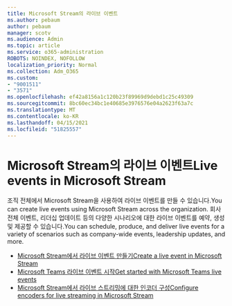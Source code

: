 ```yaml
---
title: Microsoft Stream의 라이브 이벤트
ms.author: pebaum
author: pebaum
manager: scotv
ms.audience: Admin
ms.topic: article
ms.service: o365-administration
ROBOTS: NOINDEX, NOFOLLOW
localization_priority: Normal
ms.collection: Adm_O365
ms.custom:
- "9001511"
- "3571"
ms.openlocfilehash: ef42a8156a1c120b23f89969d9debd1c25c49309
ms.sourcegitcommit: 8bc60ec34bc1e40685e3976576e04a2623f63a7c
ms.translationtype: MT
ms.contentlocale: ko-KR
ms.lasthandoff: 04/15/2021
ms.locfileid: "51825557"
---
```

# <a name="live-events-in-microsoft-stream"></a><span data-ttu-id="5a8aa-102">Microsoft Stream의 라이브 이벤트</span><span class="sxs-lookup"><span data-stu-id="5a8aa-102">Live events in Microsoft Stream</span></span>

<span data-ttu-id="5a8aa-103">조직 전체에서 Microsoft Stream을 사용하여 라이브 이벤트를 만들 수 있습니다.</span><span class="sxs-lookup"><span data-stu-id="5a8aa-103">You can create live events using Microsoft Stream across the organization.</span></span> <span data-ttu-id="5a8aa-104">회사 전체 이벤트, 리더십 업데이트 등의 다양한 시나리오에 대한 라이브 이벤트를 예약, 생성 및 제공할 수 있습니다.</span><span class="sxs-lookup"><span data-stu-id="5a8aa-104">You can schedule, produce, and deliver live events for a variety of scenarios such as company-wide events, leadership updates, and more.</span></span>

- [<span data-ttu-id="5a8aa-105">Microsoft Stream에서 라이브 이벤트 만들기</span><span class="sxs-lookup"><span data-stu-id="5a8aa-105">Create a live event in Microsoft Stream</span></span>](https://docs.microsoft.com/stream/live-create-event)
- [<span data-ttu-id="5a8aa-106">Microsoft Teams 라이브 이벤트 시작</span><span class="sxs-lookup"><span data-stu-id="5a8aa-106">Get started with Microsoft Teams live events</span></span>](https://support.office.com/article/get-started-with-microsoft-teams-live-events-d077fec2-a058-483e-9ab5-1494afda578a)
- [<span data-ttu-id="5a8aa-107">Microsoft Stream에서 라이브 스트리밍에 대한 인코더 구성</span><span class="sxs-lookup"><span data-stu-id="5a8aa-107">Configure encoders for live streaming in Microsoft Stream</span></span>](https://docs.microsoft.com/stream/live-encoder-setup)
